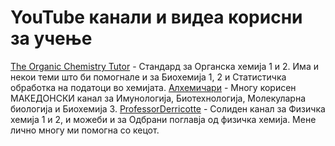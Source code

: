 # YouTube канали и видеа корисни за учење
[The Organic Chemistry Tutor](https://www.youtube.com/@TheOrganicChemistryTutor) - Стандард за Органска хемија 1 и 2. Има и некои теми што би помогнале и за Биохемија 1, 2 и Статистичка обработка на податоци во хемијата.
[Алхемичари](https://www.youtube.com/@alhemichari/) - Многу корисен МАКЕДОНСКИ канал за Имунологија, Биотехнологија, Молекуларна биологија и Биохемија 3. 
[ProfessorDerricotte](https://www.youtube.com/@ProfessorDerricotte) - Солиден канал за Физичка хемија 1 и 2, и можеби и за Одбрани поглавја од физичка хемија. Мене лично многу ми помогна со кецот. 

